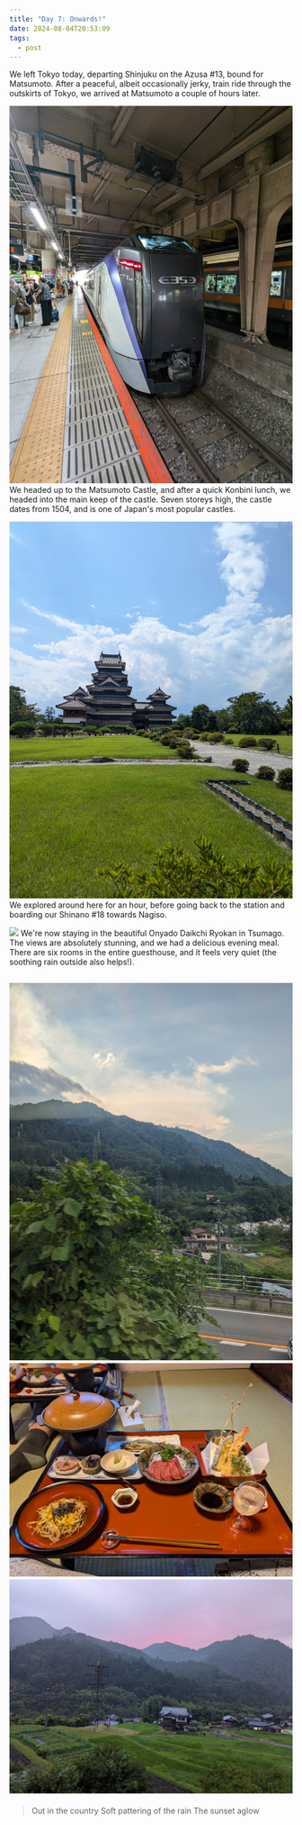 ```yaml
---
title: "Day 7: Onwards!"
date: 2024-08-04T20:53:09
tags:
  - post
---
```

We left Tokyo today, departing Shinjuku on the Azusa #13, bound for Matsumoto. After a peaceful, albeit occasionally jerky, train ride through the outskirts of Tokyo, we arrived at Matsumoto a couple of hours later.

![](/media/1000019468.jpg)
We headed up to the Matsumoto Castle, and after a quick Konbini lunch, we headed into the main keep of the castle. Seven storeys high, the castle dates from 1504, and is one of Japan's most popular castles.

![](/media/1000019476.jpg)
We explored around here for an hour, before going back to the station and boarding our Shinano #18 towards Nagiso.

![](/media/1000019522.jpg)
We're now staying in the beautiful Onyado Daikchi Ryokan in Tsumago. The views are absolutely stunning, and we had a delicious evening meal. There are six rooms in the entire guesthouse, and it feels very quiet (the soothing rain outside also helps!).

![](/media/1000019555.jpg)
![](/media/1000019565.jpg)
![](/media/1000019576.jpg)
---

> Out in the country
> Soft pattering of the rain
> The sunset aglow
